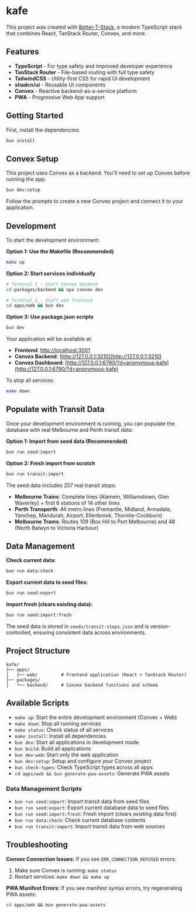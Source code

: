 # kafe

This project was created with [Better-T-Stack](https://github.com/AmanVarshney01/create-better-t-stack), a modern TypeScript stack that combines React, TanStack Router, Convex, and more.

## Features

- **TypeScript** - For type safety and improved developer experience
- **TanStack Router** - File-based routing with full type safety
- **TailwindCSS** - Utility-first CSS for rapid UI development
- **shadcn/ui** - Reusable UI components
- **Convex** - Reactive backend-as-a-service platform
- **PWA** - Progressive Web App support

## Getting Started

First, install the dependencies:

```bash
bun install
```

## Convex Setup

This project uses Convex as a backend. You'll need to set up Convex before running the app:

```bash
bun dev:setup
```

Follow the prompts to create a new Convex project and connect it to your application.

## Development

To start the development environment:

**Option 1: Use the Makefile (Recommended)**
```bash
make up
```

**Option 2: Start services individually**
```bash
# Terminal 1 - Start Convex backend
cd packages/backend && npx convex dev

# Terminal 2 - Start web frontend  
cd apps/web && bun dev
```

**Option 3: Use package.json scripts**
```bash
bun dev
```

Your application will be available at:
- **Frontend**: [http://localhost:3001](http://localhost:3001)
- **Convex Backend**: [http://127.0.0.1:3210](http://127.0.0.1:3210)
- **Convex Dashboard**: [http://127.0.0.1:6790/?d=anonymous-kafe](http://127.0.0.1:6790/?d=anonymous-kafe)

To stop all services:
```bash
make down
```

## Populate with Transit Data

Once your development environment is running, you can populate the database with real Melbourne and Perth transit data:

**Option 1: Import from seed data (Recommended)**
```bash
bun run seed:import
```

**Option 2: Fresh import from scratch**
```bash
bun run transit:import
```

The seed data includes 257 real transit stops:
- **Melbourne Trains**: Complete lines (Alamein, Williamstown, Glen Waverley) + first 6 stations of 14 other lines
- **Perth Transperth**: All metro lines (Fremantle, Midland, Armadale, Yanchep, Mandurah, Airport, Ellenbrook, Thornlie-Cockburn)
- **Melbourne Trams**: Routes 109 (Box Hill to Port Melbourne) and 48 (North Balwyn to Victoria Harbour)

## Data Management

**Check current data:**
```bash
bun run data:check
```

**Export current data to seed files:**
```bash
bun run seed:export
```

**Import fresh (clears existing data):**
```bash
bun run seed:import:fresh
```

The seed data is stored in `seeds/transit-stops.json` and is version-controlled, ensuring consistent data across environments.



## Project Structure

```
kafe/
├── apps/
│   ├── web/         # Frontend application (React + TanStack Router)
├── packages/
│   └── backend/     # Convex backend functions and schema
```

## Available Scripts

- `make up`: Start the entire development environment (Convex + Web)
- `make down`: Stop all running services  
- `make status`: Check status of all services
- `make install`: Install all dependencies
- `bun dev`: Start all applications in development mode
- `bun build`: Build all applications
- `bun dev:web`: Start only the web application
- `bun dev:setup`: Setup and configure your Convex project
- `bun check-types`: Check TypeScript types across all apps
- `cd apps/web && bun generate-pwa-assets`: Generate PWA assets

### Data Management Scripts

- `bun run seed:import`: Import transit data from seed files
- `bun run seed:export`: Export current database data to seed files
- `bun run seed:import:fresh`: Fresh import (clears existing data first)
- `bun run data:check`: Check current database contents
- `bun run transit:import`: Import transit data from web sources

## Troubleshooting

**Convex Connection Issues:**
If you see `ERR_CONNECTION_REFUSED` errors:
1. Make sure Convex is running: `make status`
2. Restart services: `make down && make up`

**PWA Manifest Errors:**
If you see manifest syntax errors, try regenerating PWA assets:
```bash
cd apps/web && bun generate-pwa-assets
```
